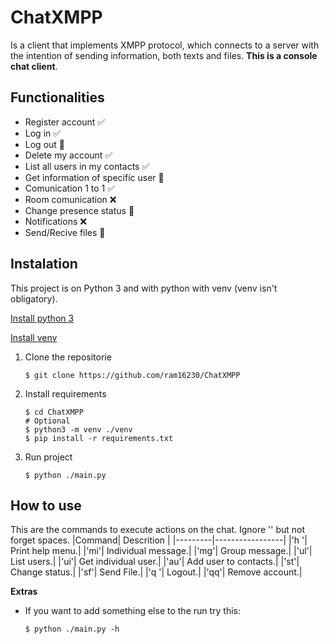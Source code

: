 # ChatXMPP

Is a client that implements XMPP protocol, which connects to a server with the intention of sending information, both texts and files. **This is a console chat client**.

## Functionalities 

* Register account                      :white_check_mark:
* Log in                                :white_check_mark:
* Log out                               :large_orange_diamond:
* Delete my account                     :white_check_mark:
* List all users in my contacts         :white_check_mark:
* Get information of specific user      :large_orange_diamond:
* Comunication 1 to 1                   :white_check_mark:
* Room comunication                     :x:
* Change presence status                :large_orange_diamond:
* Notifications                         :x:
* Send/Recive files                     :large_orange_diamond:


## Instalation

This project is on Python 3 and with python with venv (venv isn't obligatory). 

[Install python 3](https://realpython.com/installing-python/)

[Install venv](https://gist.github.com/Geoyi/d9fab4f609e9f75941946be45000632b)

1. Clone the repositorie
    ```console
    $ git clone https://github.com/ram16230/ChatXMPP
    ```
2. Install requirements
    ```console
    $ cd ChatXMPP
    # Optional
    $ python3 -m venv ./venv
    $ pip install -r requirements.txt
    ```
3. Run project
    ```console
    $ python ./main.py 
    ```

## How to use
This are the commands to execute actions on the chat. Ignore '' but not forget spaces.
|Command| Descrition |
|---------|-----------------|
|'h '| Print help menu.|
|'mi'| Individual message.|
|'mg'| Group message.|
|'ul'| List users.|
|'ui'| Get individual user.|
|'au'| Add user to contacts.|
|'st'| Change status.|
|'sf'| Send File.|
|'q '| Logout.|
|'qq'| Remove account.|


**Extras**
* If you want to add something else to the run try this:
    ```console
    $ python ./main.py -h
    ```
